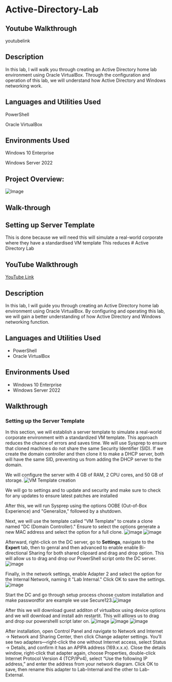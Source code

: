 # Active-Directory-Lab
## Youtube Walkthrough
youtubelink
## Description
In this lab, I will walk you through creating an Active Directory home lab environment using Oracle VirtualBox. Through the configuration and operation of this lab, we will understand how Active Directory and Windows networking work.
## Languages and Utilities Used
PowerShell

Oracle VirtualBox
## Environments Used

Windows 10 Enterprise

Windows Server 2022

## Project Overview:
![Image](https://github.com/user-attachments/assets/ed6af144-aa59-40a4-bbe5-f288aadbee69)
## Walk-through
## Setting up Server Template
This is done because we will need this will simulate a real-world corporate where they have a standardised VM template This reduces # Active Directory Lab

## YouTube Walkthrough
[YouTube Link](youtubelink)

## Description
In this lab, I will guide you through creating an Active Directory home lab environment using Oracle VirtualBox. By configuring and operating this lab, we will gain a better understanding of how Active Directory and Windows networking function.

## Languages and Utilities Used
- PowerShell
- Oracle VirtualBox

## Environments Used
- Windows 10 Enterprise
- Windows Server 2022

## Walkthrough

### Setting up the Server Template
In this section, we will establish a server template to simulate a real-world corporate environment with a standardized VM template. This approach reduces the chance of errors and saves time. We will use Sysprep to ensure that cloned machines do not share the same Security Identifier (SID). If we create the domain controller and then clone it to make a DHCP server, both will have the same SID, preventing us from adding the DHCP server to the domain.

We will configure the server with 4 GB of RAM, 2 CPU cores, and 50 GB of storage.
![VM Template creation](https://github.com/user-attachments/assets/9c5cfb93-0587-43d2-8b0d-cb3036ae988a)

We will go to settings and to update and security and make sure to check for any updates to ensure  latest  patches are installed



After this, we will run Sysprep using the options OOBE (Out-of-Box Experience) and "Generalize," followed by a shutdown.







Next, we will use the template called "VM Template" to create a clone named "DC (Domain Controller)." Ensure to select the options generate a new MAC address and select the option for a full clone.
![image](https://github.com/user-attachments/assets/ca05dea2-8662-4d04-a3e3-498cc5aa7a89)
![image](https://github.com/user-attachments/assets/d0ccd8e5-58ce-4733-88a8-31aa09fbe8bc)


Afterward, right-click on the DC server, go to **Settings**, navigate to the **Expert** tab, then to genral and then advanced to enable    enable Bi-directional Sharing for both shared clipoard and drag and drop option. This will allow us to drag and drop our PowerShell script onto the DC server. 
![image](https://github.com/user-attachments/assets/f556cc01-d7a5-4574-bc61-4809bd970882)

Finally, in the network settings, enable Adapter 2 and select the option for the Internal Network, naming it "Lab Internal." Click OK to save the settings.
![image](https://github.com/user-attachments/assets/27799ec9-0fef-431f-b842-2a33cf8755cd)

Start the DC and go through setup process choose custom installation and make passwordfor are example we use Secure123.![image](https://github.com/user-attachments/assets/21f05710-32bb-4f81-8809-6ae6aecebd2b)


After this we will download guest additon of virtualbox using device options and we will download and install adn restartit. This will alllows us to drag and drop our powershelll script later on.
![image](https://github.com/user-attachments/assets/28217b84-130e-4283-b4d4-6b2bd9707c04)
![image](https://github.com/user-attachments/assets/2e2887b4-37b0-4dea-a7ec-da008970fad0)
![image](https://github.com/user-attachments/assets/7c88e902-4644-4f06-a192-864e572175e2)


After installation, open Control Panel and navigate to Network and Internet → Network and Sharing Center, then click Change adapter settings. You’ll see two adapters—right-click the one without Internet access, select Status → Details, and confirm it has an APIPA address (169.x.x.x). Close the details window, right-click that adapter again, choose Properties, double-click Internet Protocol Version 4 (TCP/IPv4), select “Use the following IP address,” and enter the address from your network diagram. Click OK to save, then rename this adapter to Lab-Internal and the other to Lab-External.



